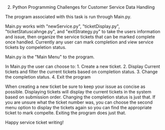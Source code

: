 2. Python Programming Challenges for Customer Service Data Handling

The program associated with this task is run through Main.py.

Main.py works with "newService.py", "ticketDisplay.py", "ticketStatuscahnge.py", and "exitStrategy.py" to take the users information and issue, then organize the service tickets that can be marked complete once handled. Currently any user can mark completion and view service tickets by compeletion status.

Main.py is the "Main Menu" to the program.

In Main.py the user can choose to:
    1. Create a new ticket.
    2. Display Current tickets and filter the current tickets based on completion status.
    3. Change the completion status.
    4. Exit the program


When creating a new ticket be sure to keep your issue as concise as possible.
Displaying tickets will display the current tickets in the system based on submission order.
Changing the completion status is just that. If you are unsure what the ticket number was, you can choose the second menu option to display the tickets again so you can find the appropriate ticket to mark compelte.
Exiting the program does just that.

Happy service ticket writing!